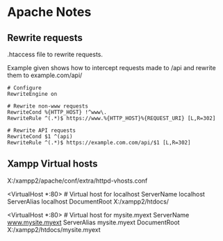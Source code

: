 # Apache Notes


## Rewrite requests

.htaccess file to rewrite requests.

Example given shows how to intercept requests made to <host>/api and rewrite them to example.com/api/ 

~~~~
# Configure
RewriteEngine on

# Rewrite non-www requests
RewriteCond %{HTTP_HOST} !^www\.
RewriteRule ^(.*)$ https://www.%{HTTP_HOST}%{REQUEST_URI} [L,R=302]

# Rewrite API requests
RewriteCond $1 ^(api)
RewriteRule ^(.*)$ https://example.com.com/api/$1 [L,R=302]
~~~~

## Xampp Virtual hosts

X:/xampp2/apache/conf/extra/httpd-vhosts.conf

<VirtualHost *:80>
	# Virtual host for localhost
	ServerName localhost
	ServerAlias localhost
	DocumentRoot X:/xampp2/htdocs/
</VirtualHost>

<VirtualHost *:80>
	# Virtual host for mysite.myext
	ServerName www.mysite.myext
	ServerAlias mysite.myext
	DocumentRoot X:/xampp2/htdocs/mysite.myext
</VirtualHost>
